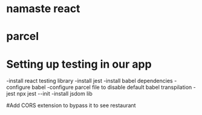 # namaste react

# parcel

# Setting up testing in our app 
-install react testing library
-install jest
-install babel dependencies
-configure babel
-configure parcel file to disable default babel transpilation
-jest npx jest --init
-install jsdom lib


#Add CORS extension to bypass it to see restaurant


